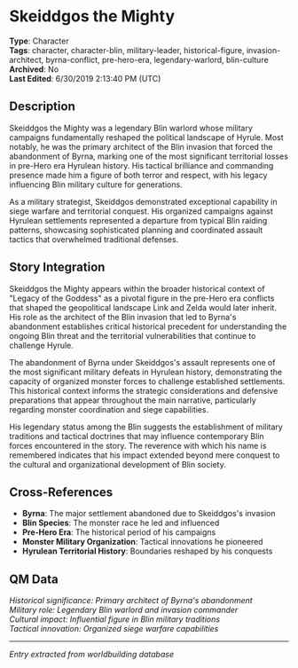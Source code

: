 # Skeiddgos the Mighty

**Type**: Character  
**Tags**: character, character-blin, military-leader, historical-figure, invasion-architect, byrna-conflict, pre-hero-era, legendary-warlord, blin-culture  
**Archived**: No  
**Last Edited**: 6/30/2019 2:13:40 PM (UTC)

## Description
Skeiddgos the Mighty was a legendary Blin warlord whose military campaigns fundamentally reshaped the political landscape of Hyrule. Most notably, he was the primary architect of the Blin invasion that forced the abandonment of Byrna, marking one of the most significant territorial losses in pre-Hero era Hyrulean history. His tactical brilliance and commanding presence made him a figure of both terror and respect, with his legacy influencing Blin military culture for generations.

As a military strategist, Skeiddgos demonstrated exceptional capability in siege warfare and territorial conquest. His organized campaigns against Hyrulean settlements represented a departure from typical Blin raiding patterns, showcasing sophisticated planning and coordinated assault tactics that overwhelmed traditional defenses.

## Story Integration
Skeiddgos the Mighty appears within the broader historical context of "Legacy of the Goddess" as a pivotal figure in the pre-Hero era conflicts that shaped the geopolitical landscape Link and Zelda would later inherit. His role as the architect of the Blin invasion that led to Byrna's abandonment establishes critical historical precedent for understanding the ongoing Blin threat and the territorial vulnerabilities that continue to challenge Hyrule.

The abandonment of Byrna under Skeiddgos's assault represents one of the most significant military defeats in Hyrulean history, demonstrating the capacity of organized monster forces to challenge established settlements. This historical context informs the strategic considerations and defensive preparations that appear throughout the main narrative, particularly regarding monster coordination and siege capabilities.

His legendary status among the Blin suggests the establishment of military traditions and tactical doctrines that may influence contemporary Blin forces encountered in the story. The reverence with which his name is remembered indicates that his impact extended beyond mere conquest to the cultural and organizational development of Blin society.

## Cross-References
- **Byrna**: The major settlement abandoned due to Skeiddgos's invasion
- **Blin Species**: The monster race he led and influenced
- **Pre-Hero Era**: The historical period of his campaigns
- **Monster Military Organization**: Tactical innovations he pioneered
- **Hyrulean Territorial History**: Boundaries reshaped by his conquests

## QM Data
*Historical significance: Primary architect of Byrna's abandonment*  
*Military role: Legendary Blin warlord and invasion commander*  
*Cultural impact: Influential figure in Blin military traditions*  
*Tactical innovation: Organized siege warfare capabilities*

---
*Entry extracted from worldbuilding database*
